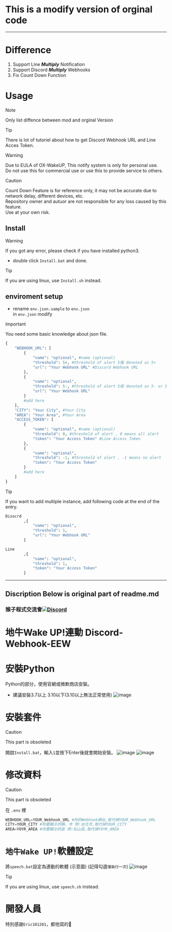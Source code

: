# This is a modify version of orginal code
---
# Difference
1. Support Line ***Multiply*** Notification
2. Support Discord ***Multiply*** Webhooks
3. Fix Count Down Function

# Usage
> [!NOTE]   
> Only list diffence between mod and orginal Version

> [!TIP]    
> There is lot of tutoriel about how to get Discord Webhook URL and Line Acces Token.

> [!WARNING]
> Due to EULA of OX-WakeUP, This notify system is only for personal use.<br>
> Do not use this for commercial use or use this to provide service to others.

> [!CAUTION]
> Count Down Feature is for reference only, it may not be accurate due to network delay, different devices, etc.<br>
> Repository owner and autuor are not responsible for any loss caused by this feature.<br>
> Use at your own risk.

## Install

> [!WARNING]    
> If you got any error, please check if you have installed python3.

* double click ```Install.bat``` and done.
> [!TIP]    
> If you are using linux, use ```Install.sh``` instead.

## enviroment setup
* rename `env.json.sample` to `env.json`<br>
in `env.json` modify

> [!IMPORTANT]  
> You need some basic knowledge about json file.

```py
{
    "WEBHOOK_URL": [
        {
            "name": "optional", #name (optional)
            "threshold": 5+, #threshold of alert 5強 denoted as 5+
            "url": "Your Webhook URL" #Discord Webhook URL
        },
        {
            "name": "optional",
            "threshold": 5-, #threshold of alert 5弱 denoted as 5- or 5
            "url": "Your Webhook URL"
        }
        #add here
    ],
    "CITY": "Your City", #Your City
    "AREA": "Your Area", #Your Area
    "ACCESS_TOKEN": [
        {
            "name": "optional", #name (optional)
            "threshold": 0, #threshold of alert , 0 means all alert
            "token": "Your Access Token" #Line Access Token
        },
        {
            "name": "optional",
            "threshold": -1, #threshold of alert , -1 means no alert
            "token": "Your Access Token"
        }
        #add here
    ]
}
``` 

> [!TIP]    
> If you want to add multiple instance, add following code at the end of the entry.

```py
Disocrd
        ,{
            "name": "optional",
            "threshold": 1,
            "url": "Your Webhook URL"
        }

Line 
        ,{
            "name": "optional",
            "threshold": 1,
            "token": "Your Access Token"
        }
```
---
## Discription Below is original part of readme.md  
### 猴子程式交流會[![Discord](https://discord.com/api/guilds/808241076657717268/widget.png)](https://discord.gg/rCZeuaucjf)
# 地牛Wake UP!連動 Discord-Webhook-EEW

# 安裝Python
Python的部分，使用官網或微軟商店安裝。
* 建議安裝3.7以上 3.10以下(3.10以上無法正常使用)
![image](https://cdn.discordapp.com/attachments/829731415435903018/902558511806943252/unknown.png)
# 安裝套件

> [!CAUTION]  
> This part is obsoleted

開啟`Install.bat`，輸入`1`並按下Enter後就會開始安裝。
![image](https://cdn.discordapp.com/attachments/829731415435903018/902556564878164059/unknown.png)
![image](https://cdn.discordapp.com/attachments/829731415435903018/909467601082646548/unknown.png)

# 修改資料

> [!CAUTION]  
> This part is obsoleted

在 `.env` 裡
```py
WEBHOOK_URL=YOUR_Webhook_URL #你的Webhook網址,取代掉YOUR_Webhook_URL
CITY=YOUR_CITY #你要顯示的縣、市 例:台北市,取代掉YOUR_CITY
AREA=YOYR_AREA #你要顯示的區 例:松山區,取代掉YOYR_AREA
```
# `地牛Wake UP!`軟體設定
將`speech.bat`設定為連動的軟體 (示意圖)
(記得勾選`僅執行一次`)
![image](https://cdn.discordapp.com/attachments/829731415435903018/902568066133680158/2021-10-26_224139.png)

> [!TIP]    
> If you are using linux, use ```speech.sh``` instead.

# 開發人員
特別感謝`Eric101201`，都他寫的🛐
